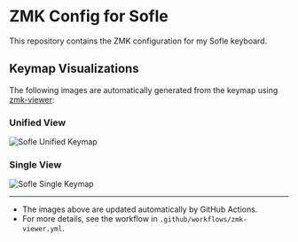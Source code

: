 # ZMK Config for Sofle

This repository contains the ZMK configuration for my Sofle keyboard.

## Keymap Visualizations

The following images are automatically generated from the keymap using [zmk-viewer](https://github.com/MrMarble/zmk-viewer):

### Unified View

![Sofle Unified Keymap](keymap-view/sofle-unified.png)

### Single View

![Sofle Single Keymap](keymap-view/sofle-single.png)

---

- The images above are updated automatically by GitHub Actions.
- For more details, see the workflow in `.github/workflows/zmk-viewer.yml`.
